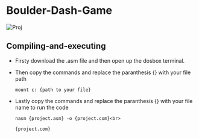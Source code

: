 # Boulder-Dash-Game

![Proj](https://github.com/Rafeel1/Boulder-Dash-Game/assets/99249483/4cd322db-714d-458a-9a1e-c041b61d566b)

## Compiling-and-executing ##

- Firsty download the .asm file and then open up the dosbox terminal. 

- Then copy the commands and replace the paranthesis {} with your file path

      mount c: {path to your file}
  
- Lastly copy the commands and replace the paranthesis {} with your file name to run the code
  
      nasm {project.asm} -o {project.com}<br>

      {project.com}
